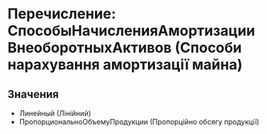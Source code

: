 ﻿# Перечисление: СпособыНачисленияАмортизацииВнеоборотныхАктивов (Способи нарахування амортизації майна)

## Значения

- Линейный (Лінійний)
- ПропорциональноОбъемуПродукции (Пропорційно обсягу продукції)

